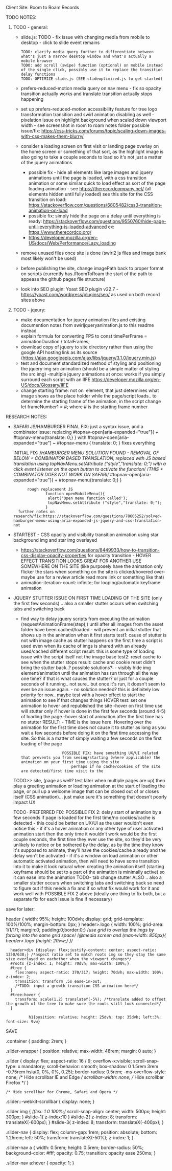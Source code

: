 Client Site: Room to Roam Records

TODO NOTES:

1. TODO - general: 
   - slide.js:
        TODO - fix issue with changing media from mobile to desktop - click to slide event remains 
       
         TODO: clarify media query further to differentiate between what's just a narrow desktop window and what's actually a mobile browser
         TODO: add scroll (swipe) function (optional) on mobile instead of the single click, possibly use it to replace the transition delay functions
         TODO: OPTIMIZE slide.js (SEE slideoptimized.js to get started)

    - prefers-reduced-motion media query on nav menu -  fix so opacity transition actually works and translate 
    transition actually stops happening
    - set up prefers-reduced-motion accessibility feature for tree logo transformation transition and swirl animation disabling as well
    -pixelation issue on highlight background when scaled down viewport width - see screenshot in room to roam notes folder
        possible issue/fix:
        https://css-tricks.com/forums/topic/scaling-down-images-with-css-makes-them-blurry/
    - consider a loading screen on first visit or landing page overlay on the home screen or something of that sort, as the highlight image is also going to take a couple seconds to load so it's not just a matter of the jquery animations
        - possible fix - hide all elements like large images and jquery animations until the page is loaded, with a css transition animation or some similar quick to load effect as sort of the page loading animation - see https://therecordcompany.net/ (all elements hidden until fully loaded) 
            see this site for the CSS transition on load: https://stackoverflow.com/questions/6805482/css3-transition-animation-on-load
        - possible fix: simply hide the page on a delay until everything is ready: https://stackoverflow.com/questions/9550760/hide-page-until-everything-is-loaded-advanced
            ex: https://www.therecordco.org/
        - https://developer.mozilla.org/en-US/docs/Web/Performance/Lazy_loading
    - remove unused files once site is done (swirl2 js files and image bank most likely won't be used)

    - before publishing the site, change imagePath back to proper format on scripts (currently has /RoomToRoam the start of the path to appease the github pages file structure)

    - look into SEO plugin: Yoast SEO plugin v22.7 - https://yoast.com/wordpress/plugins/seo/ 
        as used on both record sites above




2. TODO - jqeury:
    - make documentation for jquery animation files and existing documention notes from swirljqueryanimation.js to this readme instead 
    - explain formula for converting FPS to const timePerFrame = animationDuration / totalFrames; 
    - download copy of jquery to site directory rather than using the google API hosting link as its source 
        (https://ajax.googleapis.com/ajax/libs/jquery/3.1.0/jquery.min.js)
    - test and document standardized method of styling and positioning the jquery img src animation
        (should be a simple matter of styling the src img)
    -multiple jquery animations at once: works if you simply surround each script with an IIFE
        https://developer.mozilla.org/en-US/docs/Glossary/IIFE
    - change starting frame: not on <img src=""> element, that just determines what image shows as the place holder while the page/script loads.. to determine the starting frame of the animation, in the script change let frameNumber1 = #; where # is the starting frame number



RESEARCH NOTES:

- SAFARI JS/HAMBURGER
    FINAL FIX:
        just a syntax issue, and a combinator issue:
            replacing 
                #topnav-open[aria-expanded="true"]{
                    + #topnav-menu{translate: 0;} 
                }
            with 
                #topnav-open[aria-expanded="true"] ~ #topnav-menu {
                    translate: 0; 
                }
            fixes everything

    INITIAL FIX:
    /*HAMBURGER MENU SOLUTION FOUND - REMOVAL OF BELOW + COMBINATOR BASED TRANSLATION, replaced with JS based translation using topNavMenu.setAttribute ("style","translate: 0;") with a click event listener on the open button to activate the function*/
        /*THIS + COMBINATOR DOES NOT WORK ON SAFARI*/
                #topnav-open[aria-expanded="true"]{
                    + #topnav-menu{translate: 0;} 
                }

            rough replacement JS
                    function openMobileMenu(){
                     alert('Open menu function called');
                     topNavMenu.setAttribute ("style","translate: 0;");
                    }
        further notes on research/fix:https://stackoverflow.com/questions/78605252/solved-hamburger-menu-using-aria-expanded-js-jquery-and-css-translation-not 

- STARTEST - CSS opacity and visibility transition animation using star background img and star img overlayed 
    - https://stackoverflow.com/questions/8449933/how-to-transition-css-display-opacity-properties
        for opacity transition
            - HOVER EFFECT TRANSITION LOOKS GREAT FOR ANOTHER USE SOMEWHERE ON THE SITE (like purposely have the animation only flicker the stars when something on the site is clicked/hovered over-maybe use for a review article read more link or something like that)
    - animation-iteration-count: infinite;
        for looping/automatic keyframe animation

- JQUERY STUTTER ISSUE ON FIRST TIME LOADING OF THE SITE (only the first few seconds) .. also a smaller stutter occurs when switching tabs and switching back
    - find way to delay jquery scripts from executing the animation (requestAnimationFrame(step);) until after all images from the asset folder have been cached/loaded - will prevent an initial stutter that shows up in the animation when it first starts 
        test1: cause of stutter is not with image cache as stutter happens on the first time a script is used even when its cache of imgs is shared with an already used/cached different script
            result: this is some type of loading issue with the script itself not the image base
        test2: reset cache to see when the stutter stops
            result: cache and cookie reset didn't bring the stutter back..?
        possible solutions?:
            - visibly hide img element/animation until the animation has run through all the way one time? if that is what causes the stutter? or just for a couple seconds of it running.. not sure.. but once it's run, it doesn't seem to ever be an issue again.
            - no solution needed? this is definitely low priority for now.. maybe test with a hover effect to start the animation to see if that changes things
                HOVER test: set one animation to hover and republished the site
                    -hover on first time use will stutter only if hover is done in the first few seconds (around 4-5) of loading the page
                    -hover start of animation after the first time has no stutter
                        RESULT:
                            - TIME is the issue here. Hovering over the animation for the first time does not cause it to stutter as long as you wait a few seconds before doing it on the first time accessing the site. So this is a matter of simply waiting a few seconds on the first loading of the page

                            POSSIBLE FIX: have something UX/UI related that prevents you from seeing/starting (where applicable) the animation on your first time using the site 
                                perhaps if no cache/cookies of the site are detected/first time visit to the 
  TODO>>                        site, (page as well? test later when multiple pages are up)
                                then play a greeting animation or loading animation at the start of loading the page, or pull up a welcome image that can be closed out of or closes itself (CSS animation)... just make sure it's something that doesn't poorly impact UX

  TODO- PREFERRED FIX:          POSSIBLE FIX 2: delay start of animation by a few seconds if page is loaded 
                                for the first time/no cookies/cache is detected
                                - this could be better on UX/UI as the user wouldn't even notice this
                                - if it's a hover animation or any other type of user activated animation start then the only time it wouldn't work would be the first couple seconds, the first time they ever use the site, so they'd be very unlikely to notice or be bothered by the delay, as by the time they know it's supposed to animate, they'll have the cookies/cache already and the delay won't be activated
                                - if it's a window on load animation or other automatic activated animation, then will need to have some transition into it to make it look natural when creating the animation itself (starting keyframe should be set to a part of the animation is minimally active) so it can ease into the animation
  TODO- tab change stutter      ALSO  .. also a smaller stutter occurs when switching tabs and switching back
                                so need to figure out if this needs a fix and if so what fix would work for it and work well with POSSIBLE FIX 2 above (ideally one thing to fix both, but a separate fix for each issue is fine if necessary)
                                        




        
save for later:

header {
  width: 95%; 
  height: 100dvh;
  display: grid;
  grid-template: 100%/100%;
  margin-bottom: 0px;
}
      header>.logo { width: 100%; grid-area: 1/1/1/1; margin:0; padding:0;border:0;} /*use grid to overlap the imgs by forcing into the same grid space*/
        /*@media screen and (max-width: 850px){
          header>.logo {height: 20vw;}
        }*/
      
      header>div {display: flex;justify-content: center; aspect-ratio: 1350/638;} /*aspect ratio set to match roots img so they stay the same size overlayed on eachother when the viewport changes*/
      #roots {z-index: 1; height: 70dvh; max-width: 100%;}
      #tree {
        flex:none; aspect-ratio: 370/317; height: 70dvh; max-width: 100%; z-index: 2;
        transition: transform .5s ease-in-out;
        /*TODO: input a growth transition CSS animation here*/ 
      }
      #tree:hover {
        transform: scale(1.2) translateY(-5%); /*translate added to offset the growth of the tree to make sure the roots still look connected*/
      } 

              h1{position: relative; height: 25dvh; top: 35dvh; left:3%; font-size: 9vw}






SAVE

 .container {
    padding: 2rem;
  }

  .slider-wrapper {
    position: relative;
    max-width: 48rem;
    margin: 0 auto;
  }

  .slider {
    display: flex;
    aspect-ratio: 16 / 9;
    overflow-x:visible;
    scroll-snap-type: x mandatory;
    scroll-behavior: smooth;
    box-shadow: 0 1.5rem 3rem -0.75rem hsla(0, 0%, 0%, 0.25);
    border-radius: 0.5rem;
    -ms-overflow-style: none; /* Hide scrollbar IE and Edge */
    scrollbar-width: none; /* Hide scrollbar Firefox */
  }

    /* Hide scrollbar for Chrome, Safari and Opera */
  .slider::-webkit-scrollbar {
    display: none;
  }

  .slider img {
    /*flex: 1 0 100%;*/
    scroll-snap-align: center;
    width: 500px;
    height: 300px;
  }
    #slide-1{
      z-index:10
    }
    #slide-2{
      z-index: 8;
      transform: translateX(-600px);
    }
    #slide-3{
      z-index: 8;
      transform: translateX(-400px);
    }

  .slider-nav {
    display: flex;
    column-gap: 1rem;
    position: absolute;
    bottom: 1.25rem;
    left: 50%;
    transform: translateX(-50%);
    z-index: 1;
  }

  .slider-nav a {
    width: 0.5rem;
    height: 0.5rem;
    border-radius: 50%;
    background-color: #fff;
    opacity: 0.75;
    transition: opacity ease 250ms;
  }

  .slider-nav a:hover {
    opacity: 1;
  }
